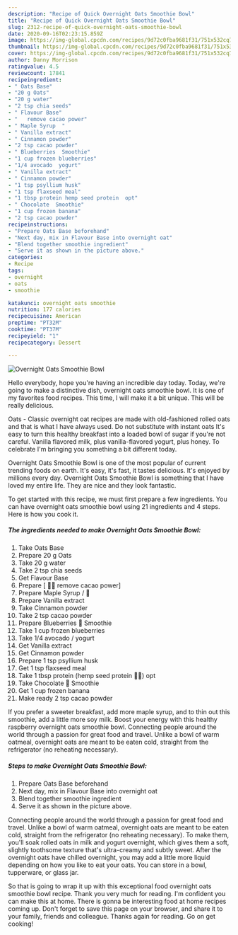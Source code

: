 ```yaml
---
description: "Recipe of Quick Overnight Oats Smoothie Bowl"
title: "Recipe of Quick Overnight Oats Smoothie Bowl"
slug: 2312-recipe-of-quick-overnight-oats-smoothie-bowl
date: 2020-09-16T02:23:15.859Z
image: https://img-global.cpcdn.com/recipes/9d72c0fba9681f31/751x532cq70/overnight-oats-smoothie-bowl-recipe-main-photo.jpg
thumbnail: https://img-global.cpcdn.com/recipes/9d72c0fba9681f31/751x532cq70/overnight-oats-smoothie-bowl-recipe-main-photo.jpg
cover: https://img-global.cpcdn.com/recipes/9d72c0fba9681f31/751x532cq70/overnight-oats-smoothie-bowl-recipe-main-photo.jpg
author: Danny Morrison
ratingvalue: 4.5
reviewcount: 17841
recipeingredient:
- " Oats Base"
- "20 g Oats"
- "20 g water"
- "2 tsp chia seeds"
- " Flavour Base"
- "   remove cacao power"
- " Maple Syrup  "
- " Vanilla extract"
- " Cinnamon powder"
- "2 tsp cacao powder"
- " Blueberries  Smoothie"
- "1 cup frozen blueberries"
- "1/4 avocado  yogurt"
- " Vanilla extract"
- " Cinnamon powder"
- "1 tsp psyllium husk"
- "1 tsp flaxseed meal"
- "1 tbsp protein hemp seed protein  opt"
- " Chocolate  Smoothie"
- "1 cup frozen banana"
- "2 tsp cacao powder"
recipeinstructions:
- "Prepare Oats Base beforehand"
- "Next day, mix in Flavour Base into overnight oat"
- "Blend together smoothie ingredient"
- "Serve it as shown in the picture above."
categories:
- Recipe
tags:
- overnight
- oats
- smoothie

katakunci: overnight oats smoothie 
nutrition: 177 calories
recipecuisine: American
preptime: "PT32M"
cooktime: "PT37M"
recipeyield: "1"
recipecategory: Dessert

---
```



![Overnight Oats Smoothie Bowl](https://img-global.cpcdn.com/recipes/9d72c0fba9681f31/751x532cq70/overnight-oats-smoothie-bowl-recipe-main-photo.jpg)

Hello everybody, hope you're having an incredible day today. Today, we're going to make a distinctive dish, overnight oats smoothie bowl. It is one of my favorites food recipes. This time, I will make it a bit unique. This will be really delicious.

Oats - Classic overnight oat recipes are made with old-fashioned rolled oats and that is what I have always used. Do not substitute with instant oats It&#39;s easy to turn this healthy breakfast into a loaded bowl of sugar if you&#39;re not careful. Vanilla flavored milk, plus vanilla-flavored yogurt, plus honey. To celebrate I&#39;m bringing you something a bit different today.

Overnight Oats Smoothie Bowl is one of the most popular of current trending foods on earth. It's easy, it's fast, it tastes delicious. It's enjoyed by millions every day. Overnight Oats Smoothie Bowl is something that I have loved my entire life. They are nice and they look fantastic.


To get started with this recipe, we must first prepare a few ingredients. You can have overnight oats smoothie bowl using 21 ingredients and 4 steps. Here is how you cook it.

<!--inarticleads1-->

##### The ingredients needed to make Overnight Oats Smoothie Bowl:

1. Take  Oats Base
1. Prepare 20 g Oats
1. Take 20 g water
1. Take 2 tsp chia seeds
1. Get  Flavour Base
1. Prepare  [ 🍫🍌 remove cacao power]
1. Prepare  Maple Syrup / 🍯
1. Prepare  Vanilla extract
1. Take  Cinnamon powder
1. Take 2 tsp cacao powder
1. Prepare  Blueberries 🍫 Smoothie
1. Take 1 cup frozen blueberries
1. Take 1/4 avocado / yogurt
1. Get  Vanilla extract
1. Get  Cinnamon powder
1. Prepare 1 tsp psyllium husk
1. Get 1 tsp flaxseed meal
1. Take 1 tbsp protein (hemp seed protein 👍🏻) opt
1. Take  Chocolate 🍌 Smoothie
1. Get 1 cup frozen banana
1. Make ready 2 tsp cacao powder


If you prefer a sweeter breakfast, add more maple syrup, and to thin out this smoothie, add a little more soy milk. Boost your energy with this healthy raspberry overnight oats smoothie bowl. Connecting people around the world through a passion for great food and travel. Unlike a bowl of warm oatmeal, overnight oats are meant to be eaten cold, straight from the refrigerator (no reheating necessary). 

<!--inarticleads2-->

##### Steps to make Overnight Oats Smoothie Bowl:

1. Prepare Oats Base beforehand
1. Next day, mix in Flavour Base into overnight oat
1. Blend together smoothie ingredient
1. Serve it as shown in the picture above.


Connecting people around the world through a passion for great food and travel. Unlike a bowl of warm oatmeal, overnight oats are meant to be eaten cold, straight from the refrigerator (no reheating necessary). To make them, you&#39;ll soak rolled oats in milk and yogurt overnight, which gives them a soft, slightly toothsome texture that&#39;s ultra-creamy and subtly sweet. After the overnight oats have chilled overnight, you may add a little more liquid depending on how you like to eat your oats. You can store in a bowl, tupperware, or glass jar. 

So that is going to wrap it up with this exceptional food overnight oats smoothie bowl recipe. Thank you very much for reading. I'm confident you can make this at home. There is gonna be interesting food at home recipes coming up. Don't forget to save this page on your browser, and share it to your family, friends and colleague. Thanks again for reading. Go on get cooking!
